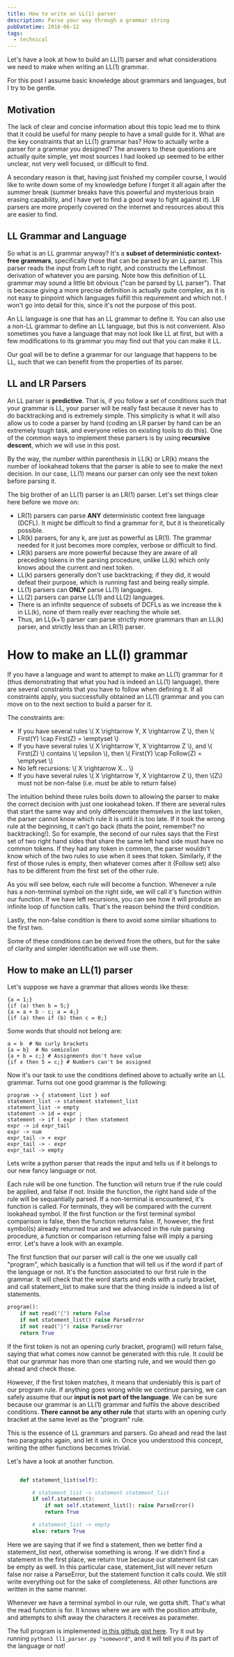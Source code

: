 ```yaml
---
title: How to write an LL(1) parser
description: Parse your way through a grammar string
pubDatetime: 2018-06-12
tags: 
  - technical
---
```


Let's have a look at how to build an LL(1) parser and what considerations we need to make when writing an LL(1) grammar.

For this post I assume basic knowledge about grammars and languages, but I try to be gentle.

## Motivation

The lack of clear and concise information about this topic lead me to think that it could be useful for many people to have a small guide for it. What are the key constraints that an LL(1) grammar has? How to actually write a parser for a grammar you designed? The answers to these questions are actually quite simple, yet most sources I had looked up seemed to be either unclear, not very well focused, or difficult to find.

A secondary reason is that, having just finished my compiler course, I would like to write down some of my knowledge before I forget it all again after the summer break (summer breaks have this powerful and mysterious brain erasing capability, and I have yet to find a good way to fight against it). LR parsers are more properly covered on the internet and resources about this are easier to find.

## LL Grammar and Language

So what is an LL grammar anyway? It's a **subset of deterministic context-free grammars**, specifically those that can be parsed by an LL parser. This parser reads the input from Left to right, and constructs the Leftmost derivation of whatever you are parsing. Note how this definition of LL grammar may sound a little bit obvious ("can be parsed by LL parser"). That is because giving a more precise definition is actually quite complex, as it is not easy to pinpoint which languages fulfill this requirement and which not. I won't go into detail for this, since it's not the purpose of this post.

An LL language is one that has an LL grammar to define it. You can also use a non-LL grammar to define an LL language, but this is not convenient. Also sometimes you have a language that may not look like LL at first, but with a few modifications to its grammar you may find out that you can make it LL.

Our goal will be to define a grammar for our language that happens to be LL, such that we can benefit from the properties of its parser.

## LL and LR Parsers

An LL parser is **predictive**. That is, if you follow a set of conditions such that your grammar is LL, your parser will be really fast because it never has to do backtracking and is extremely simple. This simplicity is what it will also allow us to code a parser by hand (coding an LR parser by hand can be an extremely tough task, and everyone relies on existing tools to do this). One of the common ways to implement these parsers is by using **recursive descent**, which we will use in this post.

By the way, the number within parenthesis in LL(k) or LR(k) means the number of lookahead tokens that the parser is able to see to make the next decision. In our case, LL(1) means our parser can only see the next token before parsing it.

The big brother of an LL(1) parser is an LR(1) parser. Let's set things clear here before we move on:

- LR(1) parsers can parse **ANY** deterministic context free language (DCFL). It might be difficult to find a grammar for it, but it is theoretically possible.
- LR(k) parsers, for any k, are just as powerful as LR(1). The grammar needed for it just becomes more complex, verbose or difficult to find.
- LR(k) parsers are more powerful because they are aware of all preceding tokens in the parsing procedure, unlike LL(k) which only knows about the current and next token.
- LL(k) parsers generally don't use backtracking; if they did, it would defeat their purpose, which is running fast and being really simple.
- LL(1) parsers can **ONLY** parse LL(1) languages.
- LL(2) parsers can parse LL(1) and LL(2) languages.
- There is an infinite sequence of subsets of DCFLs as we increase the k in LL(k), none of them really ever reaching the whole set.
- Thus, an LL(k+1) parser can parse strictly more grammars than an LL(k) parser, and strictly less than an LR(1) parser.

# How to make an LL(I) grammar

If you have a language and want to attempt to make an LL(1) grammar for it (thus demonstrating that what you had is indeed an LL(1) language), there are several constraints that you have to follow when defining it. If all constraints apply, you successfully obtained an LL(1) grammar and you can move on to the next section to build a parser for it.

The constraints are:

- If you have several rules \\( X \rightarrow Y, X \rightarrow Z \\), then \\( First(Y) \cap First(Z) = \emptyset \\)
- If you have several rules \\( X \rightarrow Y, X \rightarrow Z \\), and \\( First(Z) \\) contains \\( \epsilon \\), then \\( First(Y) \cap Follow(Z) = \emptyset \\)
- No left recursions: \\( X \rightarrow X... \\)
- If you have several rules \\( X \rightarrow Y, X \rightarrow Z \\), then \\(Z\\) must not be non-false (i.e. must be able to return false)

The intuition behind these rules boils down to allowing the parser to make the correct decision with just one lookahead token. If there are several rules that start the same way and only differenciate themselves in the last token, the parser cannot know which rule it is until it is too late. If it took the wrong rule at the beginning, it can't go back (thats the point, remember? no backtracking!). So for example, the second of our rules says that the First set of two right hand sides that share the same left hand side must have no common tokens. If they had any token in common, the parser wouldn't know which of the two rules to use when it sees that token. Similarly, if the first of those rules is empty, then whatever comes after it (Follow set) also has to be different from the first set of the other rule.

As you will see below, each rule will become a function. Whenever a rule has a non-terminal symbol on the right side, we will call it's function within our function. If we have left recursions, you can see how it will produce an infinite loop of function calls. That's the reason behind the third condition.

Lastly, the non-false condition is there to avoid some similar situations to the first two.

Some of these conditions can be derived from the others, but for the sake of clarity and simpler identification we will use them.

## How to make an LL(1) parser

Let's suppose we have a grammar that allows words like these:

```
{a = 1;}
{if (a) then b = 5;}
{a = a + b - c; a = 4;}
{if (a) then if (b) then c = 0;}
```

Some words that should not belong are:

```
a = b  # No curly brackets
{a = b}  # No semicolon
{a + b = c;} # Assignments don't have value
{if x then 5 = c;} # Numbers can't be assigned
```

Now it's our task to use the conditions defined above to actually write an LL grammar. Turns out one good grammar is the following:

```
program -> { statement_list } eof
statement_list -> statement statement_list
statement_list -> empty
statement -> id = expr ;
statement -> if ( expr ) then statement
expr -> id expr_tail
expr -> num
expr_tail -> + expr
expr_tail -> - expr
expr_tail -> empty
```

Lets write a python parser that reads the input and tells us if it belongs to our new fancy language or not.

Each rule will be one function. The function will return true if the rule could be applied, and false if not. Inside the function, the right hand side of the rule will be sequantially parsed. If a non-terminal is encountered, it's function is called. For terminals, they will be compared with the current lookahead symbol. If the first function or the first terminal symbol comparison is false, then the function returns false. If, however, the first symbol(s) already returned true and we advanced in the rule parsing procedure, a function or comparison returning false will imply a parsing error. Let's have a look with an example.

The first function that our parser will call is the one we usually call "program", which basically is a function that will tell us if the word if part of the language or not. It's the function associated to our first rule in the grammar. It will check that the word starts and ends with a curly bracket, and call statement_list to make sure that the thing inside is indeed a list of statements.

```python
program():
    if not read("{") return False
    if not statement_list() raise ParseError
    if not read("}") raise ParseError
    return True
```

If the first token is not an opening curly bracket, program() will return false, saying that what comes now cannot be generated with this rule. It could be that our grammar has more than one starting rule, and we would then go ahead and check those.

However, if the first token matches, it means that undeniably this is part of our program rule. If anything goes wrong while we continue parsing, we can safely assume that our **input is not part of the language**. We can be sure because our grammar is an LL(1) grammar and fulfils the above described conditions. **There cannot be any other rule** that starts with an opening curly bracket at the same level as the "program" rule.

This is the essence of LL grammars and parsers. Go ahead and read the last two paragraphs again, and let it sink in. Once you understood this concept, writing the other functions becomes trivial.

Let's have a look at another function.

```python

    def statement_list(self):

        # statement_list -> statement statement_list
        if self.statement():
            if not self.statement_list(): raise ParseError()
            return True

        # statement_list -> empty
        else: return True

```

Here we are saying that if we find a statement, then we better find a statement_list next, otherwise something is wrong. If we didn't find a statement in the first place, we return true because our statement list can be empty as well. In this particular case, statement_list will never return false nor raise a ParseError, but the statement function it calls could. We still write everything out for the sake of completeness. All other functions are written in the same manner.

Whenever we have a terminal symbol in our rule, we gotta shift. That's what the read function is for. It knows where we are with the position attribute, and attempts to shift away the characters it receives as parameter.

The full program is implemented [in this github gist here](https://gist.github.com/mariomeissner/f2d7e0aa82ffa9f16363704de5253de1).
Try it out by running `python3 ll1_parser.py "someword"`, and it will tell you if its part of the language or not!
